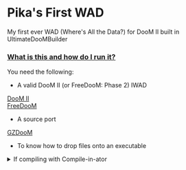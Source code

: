 # Pika's First WAD
My first ever WAD (Where's All the Data?) for DooM II built in UltimateDooMBuilder

### <b><u>What is this and how do I run it?</b></u>
You need the following:

- A valid DooM II (or FreeDooM: Phase 2) IWAD

[DooM II](https://store.steampowered.com/app/2300/DOOM_II)
\
[FreeDooM](https://github.com/freedoom/freedoom/releases)

- A source port

[GZDooM](https://github.com/ZDoom/gzdoom/releases)

- To know how to drop files onto an executable

<details>
<summary>If compiling with Compile-in-ator</summary>

###### Use the following environment variables or you WILL encounter errors
`%sevenz%` 7-Zip

</details>